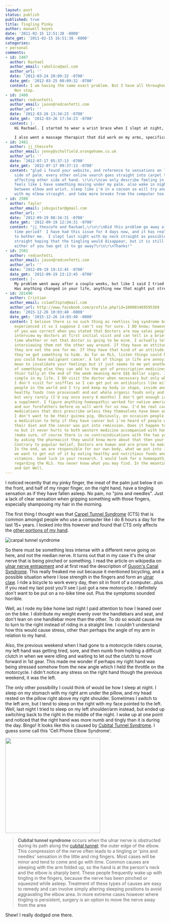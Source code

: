 ```yaml
---
layout: post
status: publish
published: true
title: Tingling Pinky
author: maxwell keyes
date: '2011-02-15 12:51:38 -0800'
date_gmt: '2011-02-15 16:51:38 -0800'
categories:
- personal
comments:
- id: 2407
  author: Rachael
  author_email: rakel1ce@aol.com
  author_url: ''
  date: '2012-03-24 20:09:32 -0700'
  date_gmt: '2012-03-25 00:09:32 -0700'
  content: I am having the same exact problem. But I have all throughout the day.
    Non stop.
- id: 2408
  author: redconfetti
  author_email: jason@redconfetti.com
  author_url: ''
  date: '2012-03-26 13:34:23 -0700'
  date_gmt: '2012-03-26 17:34:23 -0700'
  content: |-
    Hi Rachael. I started to wear a wrist brace when I slept at night, and this helped greatly. I think that my wrist or arm would contort in stressful ways when I slept, like a muscular cramping in response to the new events such as using the clutch on my motorcycle extensively. The wrist brace stopped this from happening too much.

    I also went a massage therapist that did work on my arms, specifically the forearms, and this contributed to the issues with sensation in my hand going away.
- id: 2481
  author: jj_thescofe
  author_email: jenny@scholfield.orangehome.co.uk
  author_url: ''
  date: '2012-07-17 05:37:13 -0700'
  date_gmt: '2012-07-17 09:37:13 -0700'
  content: "glad i found your website, and reference to sensations on little finger
    side of palm. every other online search goes straight into carpel tunnel syndrome
    affecting other side of hand. \r\n\r\ncan only describe feeling in palm as rippling.
    feels like i have something moving under my palm. also wake in night with pain
    between elbow and wrist. sleep like i'm in a cocoon so will try and sleep tonight
    with my elbow straight. and take more breaks from the computer too."
- id: 2500
  author: Taylor
  author_email: jobsguitar@gmail.com
  author_url: ''
  date: '2012-09-19 08:34:31 -0700'
  date_gmt: '2012-09-19 12:34:31 -0700'
  content: "jj_thescofe and Rachael,\r\n\r\nDid this problem go away after a short
    time period?  I have had this issue for 4 days now, and it has really started
    to bother me.  I slept last night with my neck straight as possible and my arm
    straight hoping that the tingling would disappear, but it is still present.  Did
    either of you two get it to go away?\r\n\r\nThanks!"
- id: 2501
  author: redconfetti
  author_email: jason@redconfetti.com
  author_url: ''
  date: '2012-09-19 19:13:45 -0700'
  date_gmt: '2012-09-19 23:13:45 -0700'
  content: |-
    My problem went away after a couple weeks, but like I said I tried various things to alleviate the tingling (wrist brace, massage, sleeping position). Also getting used to the motorcycle clutch was part of this.
    Has anything changed in your life, anything new that might put stress or cause changes in your neck, shoulders, or arms, which might be putting pressure on nerves?
- id: 281490
  author: Cristian
  author_email: cs1amf2spto@mail.com
  author_url: http://www.facebook.com/profile.php?id=100003469595369
  date: '2015-12-26 10:03:40 -0800'
  date_gmt: '2015-12-26 14:03:40 -0800'
  content: I believe there is no such thing as reetlsss leg syndrome but I've never
    experienced it so I suppose I can't say for sure. I DO know; however, that one
    of you was correct when you stated that Doctors are now sales people. I usually
    interview my doctors at first initial viist and can tell in a brief period of
    time whether or not that doctor is going to be mine. I actually tell them, I'm
    interviewing them not the other way around. If they have an attitude about it,
    they are not the one for me. If they have that kind of an attitude, then I think
    they've got something to hide. As far as RLS, listen things could be much worse
    you could have malignant cancer. A lot of things in life are annoying, I don't
    mean to invalidate your feelings but it just seems to me yet another diagnosis
    of something else they can add to the pot of prescription medicines to add to
    thier tally at the end of the week meaning more $$$ dollar signs. I keep things
    simple in my life. I DO visit the doctor when necessary but only when very necessary.
    I don't visit for sniffles so I can get put on antibiotics like millions of other
    people in the world and I try and keep my body in shape, inside and out. I eat
    healthy foods (non processed) and eat whole organic foods only and no red meat
    but very rarely (I'd say once every 6 months) I don't get enough iron so I take
    a supplment. I figure anything homeopathic worked for native american indians
    and our forefathers before us will work for us now. I'd be real careful about
    medications that docs prescribe unless they themselves have been on it for sometime.
    I don't want to be their guinea pig. Obviously, on occasion people HAVE to take
    a medication to help if they have cancer but i've heard of people who just changed
    their diet and the cancer was put into remission. Does it happen to everyone,
    no but it never hurts to both western medicine accompanied with homeopathic remedies
    (make sure, of course there is no contraindications with the two you can do that
    by asking the pharmacist they would know more about that then your doc anyway)
    Contrary to popular belief, Doctors are human and are prone to making mistakes.
    In the end, we are responsible for our own body, what we put into it and what
    we want to get out of it by eating healthy and nutritious foods and taking our
    vitamins. Good luck in your research. I would look for a homeopathic remedy first
    regarding the RLS. You never know what you may find. In the meantime, God Bless
    and Get Well.
---
```


I noticed recently that my pinky finger, the meat of the palm just below it on the front, and half of my ringer
finger, on the right hand, have a tingling sensation as if they have fallen asleep. No pain, no "pins and needles".
Just a lack of clear sensation when gripping something with those fingers, especially shampooing my hair in the
morning.

The first thing I thought was that [Carpel Tunnel Syndrome](http://en.wikipedia.org/wiki/Carpal_tunnel_syndrome) (CTS)
that is common amongst people who use a computer like I do 8 hours a day for the last 15+ years. I looked into this
however and found that CTS only affects the
[other portions of my hand](http://www.nlm.nih.gov/medlineplus/ency/imagepages/1081.htm).

![carpal tunnel syndrome](/assets/images/posts/carpal-tunnel-syndrome.jpg "carpal tunnel syndrome")

So there must be something less intense with a different nerve going on here, and not the median nerve. It turns out
that in my case it's the ulnar nerve that is being pinched or something. I read the article on wikipedia on
[ulnar nerve entrapment](http://en.wikipedia.org/wiki/Ulnar_nerve_entrapment) and at first read the description of
[Guyon's Canal Syndrome](http://en.wikipedia.org/wiki/Guyon%27s_canal_syndrome). This really freaked me out because it
mentioned bicycling, and a possible situation where I lose strength in the fingers and form an
[ulnar claw](http://en.wikipedia.org/wiki/Ulnar_claw). I ride a bicycle to work every day, then sit in front of a
computer...plus if you read my last post you'll see I just got a new motorcycle. I definitely don't want to be put on
a no-bike time out. Plus the symptoms sounded horrible.

Well, as I rode my bike home last night I paid attention to how I leaned over on the bike. I distribute my weight
evenly over the handlebars and seat, and don't lean on one handlebar more than the other. To do so would cause me to
turn to the right instead of riding in a straight line. I couldn't understand how this would cause stress, other than
perhaps the angle of my arm in relation to my hand.

Also, the previous weekend when I had gone to a motorcycle riders course, my left hand was getting tired, sore, and
then numb from holding a difficult clutch in when we were idling and waiting to let out the clutch to move forward in
1st gear. This made me wonder if perhaps my right hand was being stressed somehow from the new angle which I held the
throttle on the motorcycle. I didn't notice any stress on the right hand though the previous weekend, it was the left.

The only other possibility I could think of would be how I sleep at night. I sleep on my stomach with my right arm
under the pillow, and my head rested on the pillow right above my right shoulder. Sometimes I switch to the left arm,
but I tend to sleep on the right with my face pointed to the left. Well, last night I tried to sleep on my left
shoulder/arm instead, but ended up switching back to the right in the middle of the night. I woke up at one point and
noticed that the right hand was more numb and tingly than it is during the day. Bingo! It looks like this is caused by
[Cubital Tunnel Syndrome](http://en.wikipedia.org/wiki/Ulnar_nerve_entrapment#Cubital_Tunnel_Syndrome). I guess some
call this 'Cell Phone Elbow Syndrome'.

[<img title="cubital-tunnel-syndrome" src="/assets/images/posts/cubital-tunnel-syndrome.jpg" alt="" width="300" />](http://www.thepicky.com/gadgets/what-is-cell-phone-elbow-syndrome/)

> __Cubital tunnel syndrome__ occurs when the ulnar nerve is obstructed during its path along the
[cubital tunnel](http://en.wikipedia.org/wiki/Cubital_tunnel); the outer edge of the elbow. This compression of the
nerve often leads to a tingling or 'pins and needles' sensation in the little and ring fingers. Most cases will be
minor and tend to come and go with time. Common causes are sleeping with the arm folded up, so the hand is at the
person's neck and the elbow is sharply bent. These people frequently wake up with tingling in the fingers, because the
nerve has been pinched or squeezed while asleep. Treatment of these types of causes are easy to remedy and can involve
simply altering sleeping positions to avoid aggravating the elbow area. In more extreme cases however where tingling
is persistent, surgery is an option to move the nerve away from the area

Shew! I really dodged one there.
